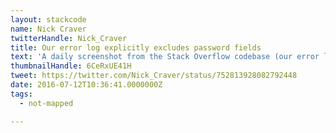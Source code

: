```yaml
---
layout: stackcode
name: Nick Craver
twitterHandle: Nick_Craver
title: Our error log explicitly excludes password fields
text: 'A daily screenshot from the Stack Overflow codebase (our error log explicitly excludes password fields). '
thumbnailHandle: 6CeRxUE41H
tweet: https://twitter.com/Nick_Craver/status/752813928082792448
date: 2016-07-12T10:36:41.0000000Z
tags:
  - not-mapped

---
```

